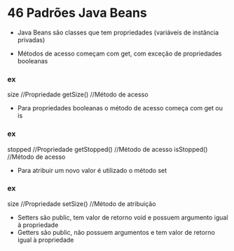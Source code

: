 # 46 Padrões Java Beans

- Java Beans são classes que tem propriedades (variáveis de instância privadas)

- Métodos de acesso começam com get, com exceção de propriedades booleanas
### ex 
size //Propriedade
getSize() //Método de acesso

- Para propriedades booleanas o método de acesso começa com get ou is
### ex 
stopped //Propriedade
getStopped() //Método de acesso
isStopped() //Método de acesso

- Para atribuir um novo valor é utilizado o método set
### ex
size //Propriedade
setSize() //Método de atribuição

- Setters são public, tem valor de retorno void e possuem argumento igual à propriedade
- Getters são public, não possuem argumentos e tem valor de retorno igual à propriedade
